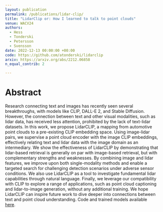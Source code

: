 ```yaml
---
layout: publication
permalink: /publications/lidar-clip/
title: "LidarClip or: How I learned to talk to point clouds"
venue: WACV24
authors:
  - Hess
  - Tonderski
  - Petersson
  - Svensson
date: 2022-12-13 00:00:00 +00:00
code: https://github.com/atonderski/lidarclip
arxiv: https://arxiv.org/abs/2212.06858
n_equal_contrib: 2

---
```


# Abstract
Research connecting text and images has recently seen several breakthroughs, with models like CLIP, DALL-E 2, and Stable Diffusion. However, the connection between text and other visual modalities, such as lidar data, has received less attention, prohibited by the lack of text-lidar datasets. In this work, we propose LidarCLIP, a mapping from automotive point clouds to a pre-existing CLIP embedding space. Using image-lidar pairs, we supervise a point cloud encoder with the image CLIP embeddings, effectively relating text and lidar data with the image domain as an intermediary. We show the effectiveness of LidarCLIP by demonstrating that lidar-based retrieval is generally on par with image-based retrieval, but with complementary strengths and weaknesses. By combining image and lidar features, we improve upon both single-modality methods and enable a targeted search for challenging detection scenarios under adverse sensor conditions. We also use LidarCLIP as a tool to investigate fundamental lidar capabilities through natural language. Finally, we leverage our compatibility with CLIP to explore a range of applications, such as point cloud captioning and lidar-to-image generation, without any additional training. We hope LidarCLIP can inspire future work to dive deeper into connections between text and point cloud understanding. Code and trained models available [here](https://github.com/atonderski/lidarclip).